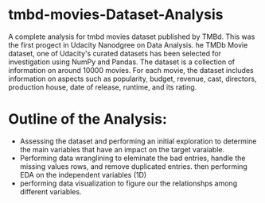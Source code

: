 # tmbd-movies-Dataset-Analysis
A complete analysis for tmbd movies dataset published by TMBd.
This was the first progect in Udacity Nanodgree on Data Analysis.
he TMDb Movie dataset, one of Udacity's curated datasets has been selected for investigation using NumPy and Pandas. The dataset is a collection of information on around 10000 movies. For each movie, the dataset includes information on aspects such as popularity, budget, revenue, cast, directors, production house, date of release, runtime, and its rating.
# Outline of the Analysis:
- Assessing the dataset and performing an initial exploration to determine the main variables that have an impact on the target varaiable.
- Performing data wranglining to eleminate the bad entries, handle the missing values rows, and remove duplicated entries.
  then performing EDA on the independent variables (1D)
- performing data visualization to figure our the relationshps among different variables.


